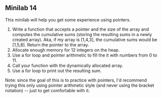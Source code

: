 ## Minilab 14

This minilab will help you get some experience using pointers.

1. Write a function that accepts a pointer and the size
   of the array and computes the cumulative sums (storing
   the resulting sums in a newly created array).  Aka,
   if my array is [1,4,3], the cumulative sums would be
   [1,5,8].  Return the pointer to the array.
2. Allocate enough memory for 12 integers on the heap.
3. Use a for loop and pointer arithmetic to fill the it
   with numbers from 0 to 11.
4. Call your function with the dynamically allocated array.
5. Use a for loop to print out the resulting sum.

Note:  since the goal of this is to practice with pointers,
I'd recommend trying this only using pointer arithmetic
style (and never using the bracket notation) -- just to
get comfortable with it.
